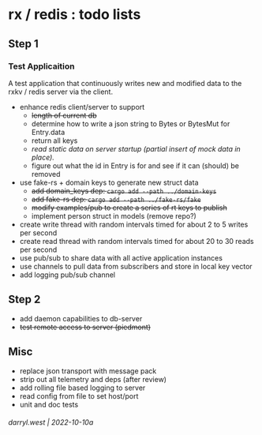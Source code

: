 # rx / redis : todo lists

## Step 1

### Test Applicaition

A test application that continuously writes new and modified data to the rxkv / redis server via the client.

* enhance redis client/server to support
  * ~~length of current db~~
  * determine how to write a json string to Bytes or BytesMut for Entry.data
  * return all keys
  * _read static data on server startup (partial insert of mock data in place)._
  * figure out what the id in Entry is for and see if it can (should) be removed
* use fake-rs + domain keys to generate new struct data
    * ~~add domain_keys dep: `cargo add --path ../domain-keys`~~
    * ~~add fake-rs dep: `cargo add --path ../fake-rs/fake`~~
    * ~~modify examples/pub to create a series of rt keys to publish~~
    * implement person struct in models (remove repo?)
* create write thread with random intervals timed for about 2 to 5 writes per second
* create read thread with random intervals timed for about 20 to 30 reads per second
* use pub/sub to share data with all active application instances
* use channels to pull data from subscribers and store in local key vector
* add logging pub/sub channel

## Step 2

* add daemon capabilities to db-server
* ~~test remote access to server (piedmont)~~

## Misc

* replace json transport with message pack
* strip out all telemetry and deps (after review)
* add rolling file based logging to server
* read config from file to set host/port 
* unit and doc tests

###### darryl.west | 2022-10-10a

